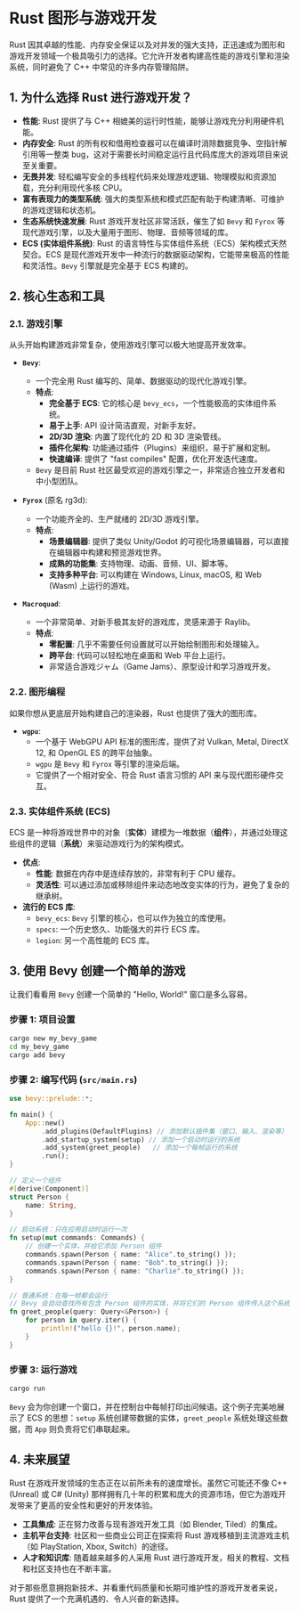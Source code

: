# Rust 图形与游戏开发

Rust 因其卓越的性能、内存安全保证以及对并发的强大支持，正迅速成为图形和游戏开发领域一个极具吸引力的选择。它允许开发者构建高性能的游戏引擎和渲染系统，同时避免了 C++ 中常见的许多内存管理陷阱。

## 1. 为什么选择 Rust 进行游戏开发？

- **性能**: Rust 提供了与 C++ 相媲美的运行时性能，能够让游戏充分利用硬件机能。
- **内存安全**: Rust 的所有权和借用检查器可以在编译时消除数据竞争、空指针解引用等一整类 bug，这对于需要长时间稳定运行且代码库庞大的游戏项目来说至关重要。
- **无畏并发**: 轻松编写安全的多线程代码来处理游戏逻辑、物理模拟和资源加载，充分利用现代多核 CPU。
- **富有表现力的类型系统**: 强大的类型系统和模式匹配有助于构建清晰、可维护的游戏逻辑和状态机。
- **生态系统快速发展**: Rust 游戏开发社区非常活跃，催生了如 `Bevy` 和 `Fyrox` 等现代游戏引擎，以及大量用于图形、物理、音频等领域的库。
- **ECS (实体组件系统)**: Rust 的语言特性与实体组件系统（ECS）架构模式天然契合。ECS 是现代游戏开发中一种流行的数据驱动架构，它能带来极高的性能和灵活性。`Bevy` 引擎就是完全基于 ECS 构建的。

## 2. 核心生态和工具

### 2.1. 游戏引擎

从头开始构建游戏非常复杂，使用游戏引擎可以极大地提高开发效率。

- **`Bevy`**:
  - 一个完全用 Rust 编写的、简单、数据驱动的现代化游戏引擎。
  - **特点**:
    - **完全基于 ECS**: 它的核心是 `bevy_ecs`，一个性能极高的实体组件系统。
    - **易于上手**: API 设计简洁直观，对新手友好。
    - **2D/3D 渲染**: 内置了现代化的 2D 和 3D 渲染管线。
    - **插件化架构**: 功能通过插件（Plugins）来组织，易于扩展和定制。
    - **快速编译**: 提供了 "fast compiles" 配置，优化开发迭代速度。
  - `Bevy` 是目前 Rust 社区最受欢迎的游戏引擎之一，非常适合独立开发者和中小型团队。

- **`Fyrox`** (原名 rg3d):
  - 一个功能齐全的、生产就绪的 2D/3D 游戏引擎。
  - **特点**:
    - **场景编辑器**: 提供了类似 Unity/Godot 的可视化场景编辑器，可以直接在编辑器中构建和预览游戏世界。
    - **成熟的功能集**: 支持物理、动画、音频、UI、脚本等。
    - **支持多种平台**: 可以构建在 Windows, Linux, macOS, 和 Web (Wasm) 上运行的游戏。

- **`Macroquad`**:
  - 一个非常简单、对新手极其友好的游戏库，灵感来源于 Raylib。
  - **特点**:
    - **零配置**: 几乎不需要任何设置就可以开始绘制图形和处理输入。
    - **跨平台**: 代码可以轻松地在桌面和 Web 平台上运行。
    - 非常适合游戏ジャム（Game Jams）、原型设计和学习游戏开发。

### 2.2. 图形编程

如果你想从更底层开始构建自己的渲染器，Rust 也提供了强大的图形库。

- **`wgpu`**:
  - 一个基于 WebGPU API 标准的图形库，提供了对 Vulkan, Metal, DirectX 12, 和 OpenGL ES 的跨平台抽象。
  - `wgpu` 是 `Bevy` 和 `Fyrox` 等引擎的渲染后端。
  - 它提供了一个相对安全、符合 Rust 语言习惯的 API 来与现代图形硬件交互。

### 2.3. 实体组件系统 (ECS)

ECS 是一种将游戏世界中的对象（**实体**）建模为一堆数据（**组件**），并通过处理这些组件的逻辑（**系统**）来驱动游戏行为的架构模式。

- **优点**:
  - **性能**: 数据在内存中是连续存放的，非常有利于 CPU 缓存。
  - **灵活性**: 可以通过添加或移除组件来动态地改变实体的行为，避免了复杂的继承树。
- **流行的 ECS 库**:
  - `bevy_ecs`: `Bevy` 引擎的核心，也可以作为独立的库使用。
  - `specs`: 一个历史悠久、功能强大的并行 ECS 库。
  - `legion`: 另一个高性能的 ECS 库。

## 3. 使用 Bevy 创建一个简单的游戏

让我们看看用 `Bevy` 创建一个简单的 "Hello, World!" 窗口是多么容易。

### 步骤 1: 项目设置

```bash
cargo new my_bevy_game
cd my_bevy_game
cargo add bevy
```

### 步骤 2: 编写代码 (`src/main.rs`)

```rust
use bevy::prelude::*;

fn main() {
    App::new()
        .add_plugins(DefaultPlugins) // 添加默认插件集（窗口、输入、渲染等）
        .add_startup_system(setup) // 添加一个启动时运行的系统
        .add_system(greet_people)   // 添加一个每帧运行的系统
        .run();
}

// 定义一个组件
#[derive(Component)]
struct Person {
    name: String,
}

// 启动系统：只在应用启动时运行一次
fn setup(mut commands: Commands) {
    // 创建一个实体，并给它添加 Person 组件
    commands.spawn(Person { name: "Alice".to_string() });
    commands.spawn(Person { name: "Bob".to_string() });
    commands.spawn(Person { name: "Charlie".to_string() });
}

// 普通系统：在每一帧都会运行
// Bevy 会自动查找所有包含 Person 组件的实体，并将它们的 Person 组件传入这个系统
fn greet_people(query: Query<&Person>) {
    for person in query.iter() {
        println!("hello {}!", person.name);
    }
}
```

### 步骤 3: 运行游戏

```bash
cargo run
```

`Bevy` 会为你创建一个窗口，并在控制台中每帧打印出问候语。这个例子完美地展示了 ECS 的思想：`setup` 系统创建带数据的实体，`greet_people` 系统处理这些数据，而 `App` 则负责将它们串联起来。

## 4. 未来展望

Rust 在游戏开发领域的生态正在以前所未有的速度增长。虽然它可能还不像 C++ (Unreal) 或 C# (Unity) 那样拥有几十年的积累和庞大的资源市场，但它为游戏开发带来了更高的安全性和更好的开发体验。

- **工具集成**: 正在努力改善与现有游戏开发工具（如 Blender, Tiled）的集成。
- **主机平台支持**: 社区和一些商业公司正在探索将 Rust 游戏移植到主流游戏主机（如 PlayStation, Xbox, Switch）的途径。
- **人才和知识库**: 随着越来越多的人采用 Rust 进行游戏开发，相关的教程、文档和社区支持也在不断丰富。

对于那些愿意拥抱新技术、并看重代码质量和长期可维护性的游戏开发者来说，Rust 提供了一个充满机遇的、令人兴奋的新选择。 